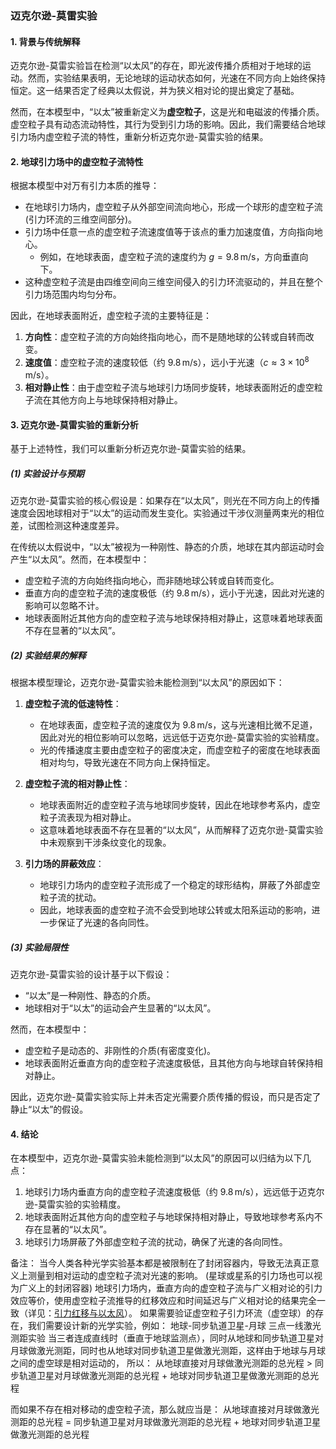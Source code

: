 ### **迈克尔逊-莫雷实验**

#### **1. 背景与传统解释**

迈克尔逊-莫雷实验旨在检测“以太风”的存在，即光波传播介质相对于地球的运动。然而，实验结果表明，无论地球的运动状态如何，光速在不同方向上始终保持恒定。这一结果否定了经典以太假说，并为狭义相对论的提出奠定了基础。

然而，在本模型中，“以太”被重新定义为**虚空粒子**，这是光和电磁波的传播介质。虚空粒子具有动态流动特性，其行为受到引力场的影响。因此，我们需要结合地球引力场内虚空粒子流的特性，重新分析迈克尔逊-莫雷实验的结果。

#### **2. 地球引力场中的虚空粒子流特性**

根据本模型中对万有引力本质的推导：

- 在地球引力场内，虚空粒子从外部空间流向地心，形成一个球形的虚空粒子流(引力环流的三维空间部分)。
- 引力场中任意一点的虚空粒子流速度值等于该点的重力加速度值，方向指向地心。
  - 例如，在地球表面，虚空粒子流的速度约为 $g = 9.8 \, \text{m/s}$，方向垂直向下。
- 这种虚空粒子流是由四维空间向三维空间侵入的引力环流驱动的，并且在整个引力场范围内均匀分布。

因此，在地球表面附近，虚空粒子流的主要特征是：

1. **方向性**：虚空粒子流的方向始终指向地心，而不是随地球的公转或自转而改变。
2. **速度值**：虚空粒子流的速度较低（约 $9.8 \, \text{m/s}$），远小于光速（$c \approx 3 \times 10^8 \, \text{m/s}$）。
3. **相对静止性**：由于虚空粒子流与地球引力场同步旋转，地球表面附近的虚空粒子流在其他方向上与地球保持相对静止。

#### **3. 迈克尔逊-莫雷实验的重新分析**

基于上述特性，我们可以重新分析迈克尔逊-莫雷实验的结果。

##### **(1) 实验设计与预期**

迈克尔逊-莫雷实验的核心假设是：如果存在“以太风”，则光在不同方向上的传播速度会因地球相对于“以太”的运动而发生变化。实验通过干涉仪测量两束光的相位差，试图检测这种速度差异。

在传统以太假说中，“以太”被视为一种刚性、静态的介质，地球在其内部运动时会产生“以太风”。然而，在本模型中：

- 虚空粒子流的方向始终指向地心，而非随地球公转或自转而变化。
- 垂直方向的虚空粒子流的速度极低（约 $9.8 \, \text{m/s}$），远小于光速，因此对光速的影响可以忽略不计。
- 地球表面附近其他方向的虚空粒子流与地球保持相对静止，这意味着地球表面不存在显著的“以太风”。

##### **(2) 实验结果的解释**

根据本模型理论，迈克尔逊-莫雷实验未能检测到“以太风”的原因如下：

1. **虚空粒子流的低速特性**：

   - 在地球表面，虚空粒子流的速度仅为 $9.8 \, \text{m/s}$，这与光速相比微不足道，因此对光的相位影响可以忽略，远远低于迈克尔逊-莫雷实验的实验精度。
   - 光的传播速度主要由虚空粒子的密度决定，而虚空粒子的密度在地球表面相对均匀，导致光速在不同方向上保持恒定。
2. **虚空粒子流的相对静止性**：

   - 地球表面附近的虚空粒子流与地球同步旋转，因此在地球参考系内，虚空粒子流表现为相对静止。
   - 这意味着地球表面不存在显著的“以太风”，从而解释了迈克尔逊-莫雷实验中未观察到干涉条纹变化的现象。
3. **引力场的屏蔽效应**：

   - 地球引力场内的虚空粒子流形成了一个稳定的球形结构，屏蔽了外部虚空粒子流的扰动。
   - 因此，地球表面的虚空粒子流不会受到地球公转或太阳系运动的影响，进一步保证了光速的各向同性。

##### **(3) 实验局限性**

迈克尔逊-莫雷实验的设计基于以下假设：

- “以太”是一种刚性、静态的介质。
- 地球相对于“以太”的运动会产生显著的“以太风”。

然而，在本模型中：

- 虚空粒子是动态的、非刚性的介质(有密度变化)。
- 地球表面附近垂直方向的虚空粒子流速度极低，且其他方向与地球自转保持相对静止。

因此，迈克尔逊-莫雷实验实际上并未否定光需要介质传播的假设，而只是否定了静止“以太”的假设。

#### **4. 结论**

在本模型中，迈克尔逊-莫雷实验未能检测到“以太风”的原因可以归结为以下几点：

1. 地球引力场内垂直方向的虚空粒子流速度极低（约 $9.8 \, \text{m/s}$），远远低于迈克尔逊-莫雷实验的实验精度。
2. 地球表面附近其他方向的虚空粒子与地球保持相对静止，导致地球参考系内不存在显著的“以太风”。
3. 地球引力场屏蔽了外部虚空粒子流的扰动，确保了光速的各向同性。

备注：
当今人类各种光学实验基本都是被限制在了封闭容器内，导致无法真正意义上测量到相对运动的虚空粒子流对光速的影响。
(星球或星系的引力场也可以视为广义上的封闭容器)
地球引力场内，垂直方向的虚空粒子流与广义相对论的引力效应等价，使用虚空粒子流推导的红移效应和时间延迟与广义相对论的结果完全一致（详见：[引力红移与以太风](../AI验证/虚空密度建模/引力红移与以太风.md)）。
如果需要验证虚空粒子引力环流（虚空球）的存在，我们需要设计新的光学实验，例如：
地球-同步轨道卫星-月球 三点一线激光测距实验
当三者连成直线时（垂直于地球监测点），同时从地球和同步轨道卫星对月球做激光测距，同时也从地球对同步轨道卫星做激光测距，这样由于地球与月球之间的虚空球是相对运动的，
所以：
从地球直接对月球做激光测距的总光程 > 同步轨道卫星对月球做激光测距的总光程 + 地球对同步轨道卫星做激光测距的总光程

而如果不存在相对移动的虚空粒子流，那么就应当是：
从地球直接对月球做激光测距的总光程 = 同步轨道卫星对月球做激光测距的总光程 + 地球对同步轨道卫星做激光测距的总光程
